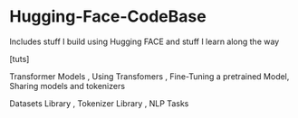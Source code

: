 # Hugging-Face-CodeBase
Includes stuff I build using Hugging FACE and stuff I learn along the way

[tuts]

Transformer Models , Using Transfomers , Fine-Tuning a pretrained Model, Sharing models and tokenizers

 Datasets Library , Tokenizer Library , NLP Tasks 
